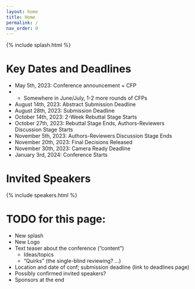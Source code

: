 ```yaml
---
layout: home
title: Home
permalink: /
nav_order: 0
---
```


{% include splash.html %}

# Key Dates and Deadlines

- May 5th, 2023: Conference announcement + CFP
- - Somewhere in June/July, 1-2 more rounds of CFPs
- August 14th, 2023: Abstract Submission Deadline
- August 28th, 2023: Submission Deadline
- October 14th, 2023: 2-Week Rebuttal Stage Starts
- October 27th, 2023: Rebuttal Stage Ends, Authors-Reviewers Discussion Stage Starts
- November 5th, 2023: Authors-Reviewers Discussion Stage Ends
- November 20th, 2023: Final Decisions Released
- November 30th, 2023: Camera Ready Deadline
- January 3rd, 2024: Conference Starts

# Invited Speakers

{% include speakers.html %}

# TODO for this page:

- New splash
- New Logo
- Text teaser about the conference (”content”)
    - Ideas/topics
    - “Quirks” (the single-blind reviewing? …)
- Location and date of conf; submission deadline (link to deadlines page)
- Possibly confirmed invited speakers?
- Sponsors at the end


